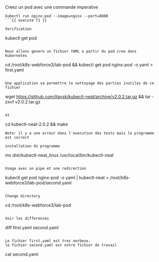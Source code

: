 Creez un pod avec une commande imperative
```
kubectl run nginx-pod --image=nginx --port=8080
```{{ execute T1 }}

Verification
```
kubectl get pod 
```{{ execute T1 }}

Nous allons genere un fichier YAML a partir du pod cree dans Kubernetes
```
cd /root/k8s-webforce3/lab-pod &&
kubectl get pod nginx-pod -o yaml > first.yaml 
```{{ execute T1 }}

Une application va permettre le nettoyage des parties inutiles de ce fichier 
```
wget https://github.com/itaysk/kubectl-neat/archive/v2.0.2.tar.gz &&
 tar -zxvf v2.0.2.tar.gz
```{{ execute T1 }}

et

```
cd kubectl-neat-2.0.2 && make
```{{ execute T1 }}
Note: il y a une erreur dans l'execution des tests mais le programme est correct  

installation du programme
```
mv dist/kubectl-neat_linux /usr/local/bin/kubectl-neat
```{{ execute T1 }}

Usage avec un pipe et une redirection 
```
kubectl get pod nginx-pod -o yaml | kubectl-neat > /root/k8s-webforce3/lab-pod/second.yaml 
```{{ execute T1 }}

Change directory
```
cd /root/k8s-webforce3/lab-pod
```{{execute T1}}

Voir les differences 
```
diff first.yaml second.yaml 
```{{execute T1 }}

Le fichier first.yaml est tres verbeux. 
le fichier second.yaml est notre fichier de travail
```
cat second.yaml
```{{ execute T1}}





